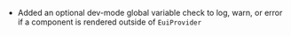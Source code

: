 - Added an optional dev-mode global variable check to log, warn, or error if a component is rendered outside of `EuiProvider`

